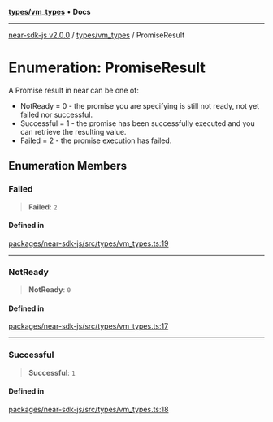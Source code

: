 [**types/vm_types**](../README.md) • **Docs**

***

[near-sdk-js v2.0.0](../../../packages.md) / [types/vm\_types](../README.md) / PromiseResult

# Enumeration: PromiseResult

A Promise result in near can be one of:
- NotReady = 0 - the promise you are specifying is still not ready, not yet failed nor successful.
- Successful = 1 - the promise has been successfully executed and you can retrieve the resulting value.
- Failed = 2 - the promise execution has failed.

## Enumeration Members

### Failed

> **Failed**: `2`

#### Defined in

[packages/near-sdk-js/src/types/vm\_types.ts:19](https://github.com/dim-daskalov/near-sdk-js/blob/c95f5e9eab115df82feb9d8dca403e7b9c8c9534/packages/near-sdk-js/src/types/vm_types.ts#L19)

***

### NotReady

> **NotReady**: `0`

#### Defined in

[packages/near-sdk-js/src/types/vm\_types.ts:17](https://github.com/dim-daskalov/near-sdk-js/blob/c95f5e9eab115df82feb9d8dca403e7b9c8c9534/packages/near-sdk-js/src/types/vm_types.ts#L17)

***

### Successful

> **Successful**: `1`

#### Defined in

[packages/near-sdk-js/src/types/vm\_types.ts:18](https://github.com/dim-daskalov/near-sdk-js/blob/c95f5e9eab115df82feb9d8dca403e7b9c8c9534/packages/near-sdk-js/src/types/vm_types.ts#L18)
